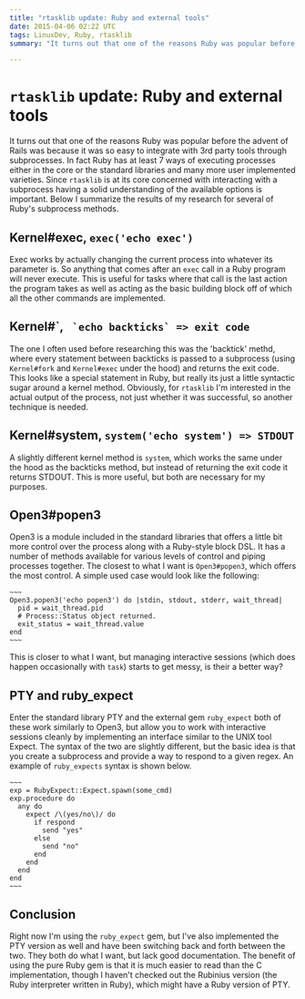 ```yaml
---
title: "rtasklib update: Ruby and external tools"
date: 2015-04-06 02:22 UTC
tags: LinuxDev, Ruby, rtasklib
summary: "It turns out that one of the reasons Ruby was popular before the advent of Rails was because it was so easy to integrate with 3rd party tools through subprocesses. In fact Ruby has at least 7 ways of executing processes either in the core or the standard libraries and many more user implemented varieties. Since rtasklib is at its core concerned with interacting with a subprocess having a solid understanding of the available options is important. Below I summarize the results of my research for several of Ruby's subprocess methods."

---
```


# `rtasklib` update: Ruby and external tools

It turns out that one of the reasons Ruby was popular before the advent of Rails was because it was so easy to integrate with 3rd party tools through subprocesses. In fact Ruby has at least 7 ways of executing processes either in the core or the standard libraries and many more user implemented varieties. Since `rtasklib` is at its core concerned with interacting with a subprocess having a solid understanding of the available options is important. Below I summarize the results of my research for several of Ruby's subprocess methods.

## Kernel#exec, `exec('echo exec')`

Exec works by actually changing the current process into whatever its parameter is. So anything that comes after an `exec` call in a Ruby program will never execute. This is useful for tasks where that call is the last action the program takes as well as acting as the basic building block off of which all the other commands are implemented.

## Kernel#\`, `` `echo backticks` => exit code``

The one I often used before researching this was the 'backtick' methd, where every statement between backticks is passed to a subprocess (using `Kernel#fork` and `Kernel#exec` under the hood) and returns the exit code. This looks like a special statement in Ruby, but really its just a little syntactic sugar around a kernel method. Obviously, for `rtasklib` I'm interested in the actual output of the process, not just whether it was successful, so another technique is needed.

## Kernel#system, `system('echo system') => STDOUT`

A slightly different kernel method is `system`, which works the same under the hood as the backticks method, but instead of returning the exit code it returns STDOUT. This is more useful, but both are necessary for my purposes.

## Open3#popen3

Open3 is a module included in the standard libraries that offers a little bit more control over the process along with a Ruby-style block DSL. It has a number of methods available for various levels of control and piping processes together. The closest to what I want is `Open3#popen3`, which offers the most control. A simple used case would look like the following:

    ~~~
    Open3.popen3('echo popen3') do |stdin, stdout, stderr, wait_thread|
      pid = wait_thread.pid
      # Process::Status object returned.
      exit_status = wait_thread.value
    end
    ~~~

This is closer to what I want, but managing interactive sessions (which does happen occasionally with `task`) starts to get messy, is their a better way?

## PTY and ruby_expect

Enter the standard library PTY and the external gem `ruby_expect` both of these work similarly to Open3, but allow you to work with interactive sessions cleanly by implementing an interface similar to the UNIX tool Expect. The syntax of the two are slightly different, but the basic idea is that you create a subprocess and provide a way to respond to a given regex. An example of `ruby_expects` syntax is shown below.

    ~~~
    exp = RubyExpect::Expect.spawn(some_cmd)
    exp.procedure do
      any do
        expect /\(yes/no\)/ do
          if respond
            send "yes"
          else
            send "no"
          end
        end
      end
    end
    ~~~

## Conclusion

Right now I'm using the `ruby_expect` gem, but I've also implemented the PTY version as well and have been switching back and forth between the two. They both do what I want, but lack good documentation. The benefit of using the pure Ruby gem is that it is much easier to read than the C implementation, though I haven't checked out the Rubinius version (the Ruby interpreter written in Ruby), which might have a Ruby version of PTY.

